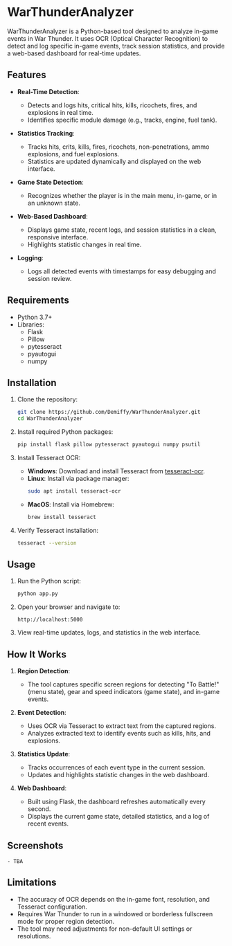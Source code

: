 
# WarThunderAnalyzer

WarThunderAnalyzer is a Python-based tool designed to analyze in-game events in War Thunder. It uses OCR (Optical Character Recognition) to detect and log specific in-game events, track session statistics, and provide a web-based dashboard for real-time updates.

## Features

- **Real-Time Detection**:
  - Detects and logs hits, critical hits, kills, ricochets, fires, and explosions in real time.
  - Identifies specific module damage (e.g., tracks, engine, fuel tank).

- **Statistics Tracking**:
  - Tracks hits, crits, kills, fires, ricochets, non-penetrations, ammo explosions, and fuel explosions.
  - Statistics are updated dynamically and displayed on the web interface.

- **Game State Detection**:
  - Recognizes whether the player is in the main menu, in-game, or in an unknown state.

- **Web-Based Dashboard**:
  - Displays game state, recent logs, and session statistics in a clean, responsive interface.
  - Highlights statistic changes in real time.

- **Logging**:
  - Logs all detected events with timestamps for easy debugging and session review.

## Requirements

- Python 3.7+
- Libraries:
  - Flask
  - Pillow
  - pytesseract
  - pyautogui
  - numpy

## Installation

1. Clone the repository:
   ```bash
   git clone https://github.com/Demiffy/WarThunderAnalyzer.git
   cd WarThunderAnalyzer
   ```

2. Install required Python packages:
   ```bash
   pip install flask pillow pytesseract pyautogui numpy psutil
   ```

3. Install Tesseract OCR:
   - **Windows**: Download and install Tesseract from [tesseract-ocr](https://github.com/tesseract-ocr/tesseract).
   - **Linux**: Install via package manager:
     ```bash
     sudo apt install tesseract-ocr
     ```
   - **MacOS**: Install via Homebrew:
     ```bash
     brew install tesseract
     ```

4. Verify Tesseract installation:
   ```bash
   tesseract --version
   ```

## Usage

1. Run the Python script:
   ```bash
   python app.py
   ```

2. Open your browser and navigate to:
   ```
   http://localhost:5000
   ```

3. View real-time updates, logs, and statistics in the web interface.

## How It Works

1. **Region Detection**:
   - The tool captures specific screen regions for detecting "To Battle!" (menu state), gear and speed indicators (game state), and in-game events.

2. **Event Detection**:
   - Uses OCR via Tesseract to extract text from the captured regions.
   - Analyzes extracted text to identify events such as kills, hits, and explosions.

3. **Statistics Update**:
   - Tracks occurrences of each event type in the current session.
   - Updates and highlights statistic changes in the web dashboard.

4. **Web Dashboard**:
   - Built using Flask, the dashboard refreshes automatically every second.
   - Displays the current game state, detailed statistics, and a log of recent events.

## Screenshots

    - TBA

## Limitations

- The accuracy of OCR depends on the in-game font, resolution, and Tesseract configuration.
- Requires War Thunder to run in a windowed or borderless fullscreen mode for proper region detection.
- The tool may need adjustments for non-default UI settings or resolutions.